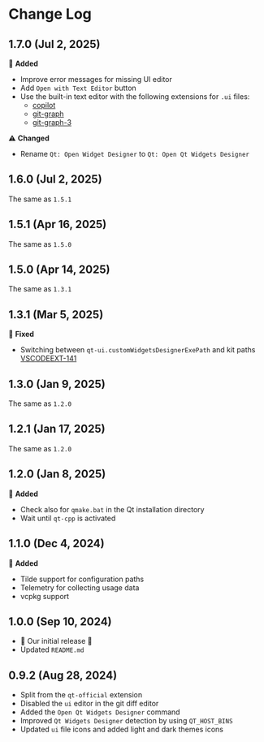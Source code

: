 # Change Log

## 1.7.0 (Jul 2, 2025)

🎉 **Added**

- Improve error messages for missing UI editor
- Add `Open with Text Editor` button
- Use the built-in text editor with the following extensions for `.ui` files:
  - [copilot](https://marketplace.visualstudio.com/items?itemName=GitHub.copilot)
  - [git-graph](https://marketplace.visualstudio.com/items?itemName=mhutchie.git-graph)
  - [git-graph-3](https://marketplace.visualstudio.com/items?itemName=Gxl.git-graph-3)

⚠️ **Changed**

- Rename `Qt: Open Widget Designer` to `Qt: Open Qt Widgets Designer`

## 1.6.0 (Jul 2, 2025)

The same as `1.5.1`

## 1.5.1 (Apr 16, 2025)

The same as `1.5.0`

## 1.5.0 (Apr 14, 2025)

The same as `1.3.1`

## 1.3.1 (Mar 5, 2025)

🐞 **Fixed**

- Switching between `qt-ui.customWidgetsDesignerExePath` and kit paths [VSCODEEXT-141](https://bugreports.qt.io/browse/VSCODEEXT-141)

## 1.3.0 (Jan 9, 2025)

The same as `1.2.0`

## 1.2.1 (Jan 17, 2025)

The same as `1.2.0`

## 1.2.0 (Jan 8, 2025)

🎉 **Added**

- Check also for `qmake.bat` in the Qt installation directory
- Wait until `qt-cpp` is activated

## 1.1.0 (Dec 4, 2024)

🎉 **Added**

- Tilde support for configuration paths
- Telemetry for collecting usage data
- vcpkg support

## 1.0.0 (Sep 10, 2024)

- 🎉 Our initial release 🎉
- Updated `README.md`

## 0.9.2 (Aug 28, 2024)

- Split from the `qt-official` extension
- Disabled the `ui` editor in the git diff editor
- Added the `Open Qt Widgets Designer` command
- Improved `Qt Widgets Designer` detection by using `QT_HOST_BINS`
- Updated `ui` file icons and added light and dark themes icons
